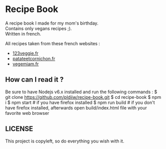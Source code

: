 # Recipe Book

A recipe book I made for my mom's birthday.  
Contains only vegans recipes ;).  
Written in french.

All recipes taken from these french websites :
* [123veggie.fr](http://123veggie.fr/)
* [patateetcornichon.fr](http://patateetcornichon.fr/)
* [vegemiam.fr](http://vegemiam.fr/)

## How can I read it ?

Be sure to have Nodejs v6.x installed and run the following commands :
    $ git clone https://github.com/pldiiw/recipe-book.git
    $ cd recipe-book
    $ npm i
    $ npm start # if you have firefox installed
    $ npm run build # if you don't have firefox installed, afterwards open
                      build/index.html file with your favorite web browser

## LICENSE

This project is copyleft, so do everything you wish with it.
